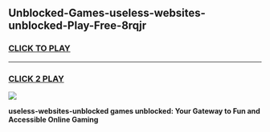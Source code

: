 
## Unblocked-Games-useless-websites-unblocked-Play-Free-8rqjr
<h3>
<a href="https://premium76.site?title=useless-websites-unblocked&ref=21A">CLICK TO PLAY</a></h3>
<hr>

<h3>
<a href="https://premium76.site?title=useless-websites-unblocked&ref=21A">CLICK 2 PLAY</a>
  
</h3>

<a href="https://premium76.site?title=useless-websites-unblocked&ref=21A"><img src="https://clearcache.store/games.png"></a>


**useless-websites-unblocked games unblocked: Your Gateway to Fun and Accessible Online Gaming**
